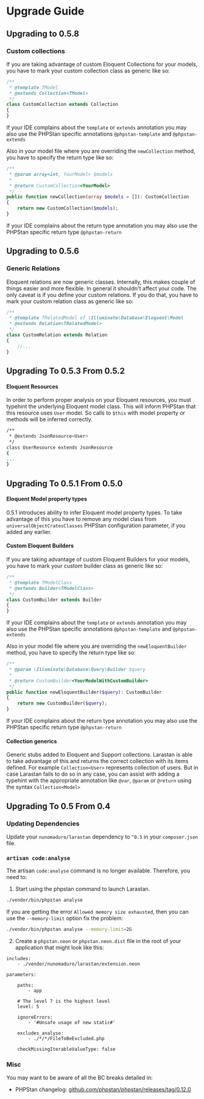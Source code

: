 # Upgrade Guide

## Upgrading to 0.5.8

### Custom collections
If you are taking advantage of custom Eloquent Collections for your models, you have to mark your custom collection class as generic like so:
```php
/**
 * @template TModel
 * @extends Collection<TModel>
 */
class CustomCollection extends Collection
{
}
```
If your IDE complains about the `template` or `extends` annotation you may also use the PHPStan specific annotations `@phpstan-template` and `@phpstan-extends`

Also in your model file where you are overriding the `newCollection` method, you have to specify the return type like so:

```php
/**
 * @param array<int, YourModel> $models
 *
 * @return CustomCollection<YourModel>
 */
public function newCollection(array $models = []): CustomCollection
{
    return new CustomCollection($models);
}
```

If your IDE complains about the return type annotation you may also use the PHPStan specific return type `@phpstan-return`

## Upgrading to 0.5.6

### Generic Relations
Eloquent relations are now generic classes. Internally, this makes couple of things easier and more flexible. In general it shouldn't affect your code. The only caveat is if you define your custom relations. If you do that, you have to mark your custom relation class as generic like so:

```php
/**
 * @template TRelatedModel of \Illuminate\Database\Eloquent\Model
 * @extends Relation<TRelatedModel>
 */
class CustomRelation extends Relation
{
    //...
}
```

## Upgrading To 0.5.3 From 0.5.2

#### Eloquent Resources
In order to perform proper analysis on your Eloquent resources, you must typehint the underlying Eloquent model class.
This will inform PHPStan that this resource uses `User` model. So calls to `$this` with model property or methods will be inferred correctly.

```bash
/**
 * @extends JsonResource<User>
 */
class UserResource extends JsonResource
{
...
}

```

## Upgrading To 0.5.1 From 0.5.0

#### Eloquent Model property types
0.5.1 introduces ability to infer Eloquent model property types. To take advantage of this you have to remove any model class from `universalObjectCratesClasses` PHPStan configuration parameter, if you added any earlier.

#### Custom Eloquent Builders
If you are taking advantage of custom Eloquent Builders for your models, you have to mark your custom builder class as generic like so:
```php
/**
 * @template TModelClass
 * @extends Builder<TModelClass>
 */
class CustomBuilder extends Builder
{
}
```
If your IDE complains about the `template` or `extends` annotation you may also use the PHPStan specific annotations `@phpstan-template` and `@phpstan-extends`

Also in your model file where you are overriding the `newEloquentBuilder` method, you have to specify the return type like so:

```php
/**
 * @param \Illuminate\Database\Query\Builder $query
 *
 * @return CustomBuilder<YourModelWithCustomBuilder>
 */
public function newEloquentBuilder($query): CustomBuilder
{
    return new CustomBuilder($query);
}
```

If your IDE complains about the return type annotation you may also use the PHPStan specific return type `@phpstan-return`

#### Collection generics
Generic stubs added to Eloquent and Support collections. Larastan is able to take advantage of this and returns the correct collection with its items defined. For example `Collection<User>` represents collection of users. But in case Larastan fails to do so in any case, you can assist with adding a typehint with the appropriate annotation like `@var`, `@param` or `@return` using the syntax `Collection<Model>`

## Upgrading To 0.5 From 0.4

### Updating Dependencies

Update your `nunomaduro/larastan` dependency to `^0.5` in your `composer.json` file.

### `artisan code:analyse`

The artisan `code:analyse` command is no longer available. Therefore, you need to:

1. Start using the phpstan command to launch Larastan.

```bash
./vendor/bin/phpstan analyse
```

If you are getting the error `Allowed memory size exhausted`, then you can use the `--memory-limit` option fix the problem:

```bash
./vendor/bin/phpstan analyse --memory-limit=2G
```

2. Create a `phpstan.neon` or `phpstan.neon.dist` file in the root of your application that might look like this:

```
includes:
    - ./vendor/nunomaduro/larastan/extension.neon

parameters:

    paths:
        - app

    # The level 7 is the highest level
    level: 5

    ignoreErrors:
        - '#Unsafe usage of new static#'

    excludes_analyse:
        - ./*/*/FileToBeExcluded.php

    checkMissingIterableValueType: false
```

### Misc

You may want to be aware of all the BC breaks detailed in:

- PHPStan changelog: [github.com/phpstan/phpstan/releases/tag/0.12.0](https://github.com/phpstan/phpstan/releases/tag/0.12.0)
